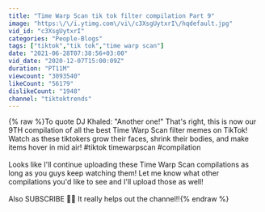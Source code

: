 ```yaml
---
title: "Time Warp Scan tik tok filter compilation Part 9"
image: "https:\/\/i.ytimg.com\/vi\/c3XsgUytxrI\/hqdefault.jpg"
vid_id: "c3XsgUytxrI"
categories: "People-Blogs"
tags: ["tiktok","tik tok","time warp scan"]
date: "2021-06-28T07:38:56+03:00"
vid_date: "2020-12-07T15:00:09Z"
duration: "PT11M"
viewcount: "3093540"
likeCount: "56179"
dislikeCount: "1948"
channel: "tiktoktrends"
---
```

{% raw %}To quote DJ Khaled: &quot;Another one!&quot; That's right, this is now our 9TH compilation of all the best Time Warp Scan filter memes on TikTok! Watch as these tiktokers grow their faces, shrink their bodies, and make items hover in mid air! #tiktok timewarpscan #compilation<br /><br />Looks like I'll continue uploading these Time Warp Scan compilations as long as you guys keep watching them! Let me know what other compilations you'd like to see and I'll upload those as well!<br /><br />Also SUBSCRIBE 🥰🥰 It really helps out the channel!!{% endraw %}
